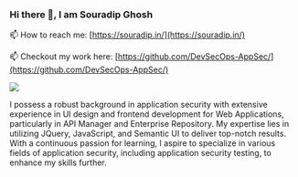 ### Hi there 👋, I am Souradip Ghosh
📫 How to reach me: [https://souradip.in/](https://souradip.in/)

📫 Checkout my work here: [https://github.com/DevSecOps-AppSec/](https://github.com/DevSecOps-AppSec/)

![](https://komarev.com/ghpvc/?username=souro1212&color=green)

I possess a robust background in application security with extensive experience in UI design and frontend development for Web Applications, particularly in API Manager and Enterprise Repository. My expertise lies in utilizing JQuery, JavaScript, and Semantic UI to deliver top-notch results. With a continuous passion for learning, I aspire to specialize in various fields of application security, including application security testing, to enhance my skills further.


